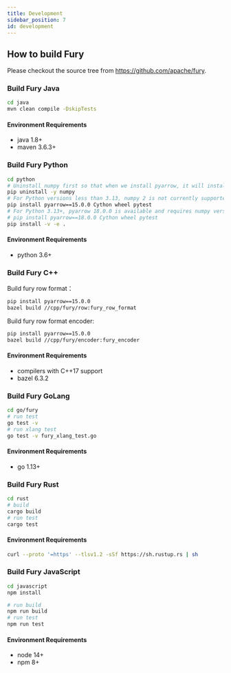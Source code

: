 ```yaml
---
title: Development
sidebar_position: 7
id: development
---
```


## How to build Fury

Please checkout the source tree from https://github.com/apache/fury.

### Build Fury Java

```bash
cd java
mvn clean compile -DskipTests
```

#### Environment Requirements

- java 1.8+
- maven 3.6.3+

### Build Fury Python

```bash
cd python
# Uninstall numpy first so that when we install pyarrow, it will install the correct numpy version automatically.
pip uninstall -y numpy
# For Python versions less than 3.13, numpy 2 is not currently supported.
pip install pyarrow==15.0.0 Cython wheel pytest
# For Python 3.13+, pyarrow 18.0.0 is available and requires numpy version greater than 2.
# pip install pyarrow==18.0.0 Cython wheel pytest
pip install -v -e .
```

#### Environment Requirements

- python 3.6+

### Build Fury C++

Build fury row format：

```bash
pip install pyarrow==15.0.0
bazel build //cpp/fury/row:fury_row_format
```

Build fury row format encoder:

```bash
pip install pyarrow==15.0.0
bazel build //cpp/fury/encoder:fury_encoder
```

#### Environment Requirements

- compilers with C++17 support
- bazel 6.3.2

### Build Fury GoLang

```bash
cd go/fury
# run test
go test -v
# run xlang test
go test -v fury_xlang_test.go
```

#### Environment Requirements

- go 1.13+

### Build Fury Rust

```bash
cd rust
# build
cargo build
# run test
cargo test
```

#### Environment Requirements

```bash
curl --proto '=https' --tlsv1.2 -sSf https://sh.rustup.rs | sh
```

### Build Fury JavaScript

```bash
cd javascript
npm install

# run build
npm run build
# run test
npm run test
```

#### Environment Requirements

- node 14+
- npm 8+

